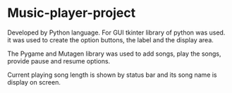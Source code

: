 # Music-player-project

Developed by Python language. For GUI tkinter library of python was used. it was used to create the option buttons, the label and the display area.  

The Pygame and Mutagen library was used to add songs, play the songs, provide pause and resume options.

Current playing song length is shown by status bar and its song name is display on screen.
